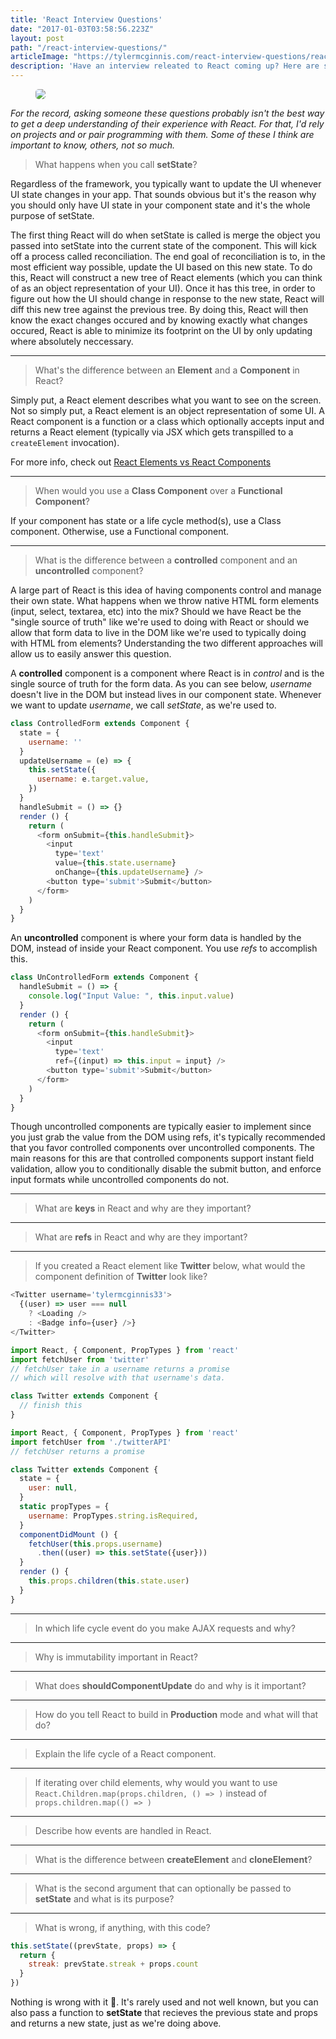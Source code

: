 ```yaml
---
title: 'React Interview Questions'
date: "2017-01-03T03:58:56.223Z"
layout: post
path: "/react-interview-questions/"
articleImage: "https://tylermcginnis.com/react-interview-questions/react-interview-questions.jpg"
description: 'Have an interview releated to React coming up? Here are some questions (and answers) you should know.'
---
```


<figure>
  <img style="margin: 0px auto; border-radius: 5px" src='react-interview-questions.jpg' />
</figure>

*For the record, asking someone these questions probably isn't the best way to get a deep understanding of their experience with React. For that, I'd rely on projects and or pair programming with them. Some of these I think are important to know, others, not so much.*

> What happens when you call __setState__?

Regardless of the framework, you typically want to update the UI whenever UI state changes in your app. That sounds obvious but it's the reason why you should only have UI state in your component state and it's the whole purpose of setState.

The first thing React will do when setState is called is merge the object you passed into setState into the current state of the component. This will kick off a process called reconciliation. The end goal of reconciliation is to, in the most efficient way possible, update the UI based on this new state. To do this, React will construct a new tree of React elements (which you can think of as an object representation of your UI). Once it has this tree, in order to figure out how the UI should change in response to the new state, React will diff this new tree against the previous tree. By doing this, React will then know the exact changes occured and by knowing exactly what changes occured, React is able to minimize its footprint on the UI by only updating where absolutely neccessary.

***

> What's the difference between an __Element__ and a __Component__ in React?

Simply put, a React element describes what you want to see on the screen. Not so simply put, a React element is an object representation of some UI. A React component is a function or a class which optionally accepts input and returns a React element (typically via JSX which gets transpilled to a `createElement` invocation).

For more info, check out [React Elements vs React Components](http://localhost:8000/react-elements-vs-react-components/)

***

> When would you use a __Class Component__ over a __Functional Component__?

If your component has state or a life cycle method(s), use a Class component. Otherwise, use a Functional component.

***

> What is the difference between a __controlled__ component and an __uncontrolled__ component?

A large part of React is this idea of having components control and manage their own state. What happens when we throw native HTML form elements (input, select, textarea, etc) into the mix? Should we have React be the "single source of truth" like we're used to doing with React or should we allow that form data to live in the DOM like we're used to typically doing with HTML from elements? Understanding the two different approaches will allow us to easily answer this question.

A __controlled__ component is a component where React is in *control* and is the single source of truth for the form data. As you can see below, *username* doesn't live in the DOM but instead lives in our component state. Whenever we want to update *username*, we call *setState*, as we're used to.

```javascript
class ControlledForm extends Component {
  state = {
    username: ''
  }
  updateUsername = (e) => {
    this.setState({
      username: e.target.value,
    })
  }
  handleSubmit = () => {}
  render () {
    return (
      <form onSubmit={this.handleSubmit}>
        <input
          type='text'
          value={this.state.username}
          onChange={this.updateUsername} />
        <button type='submit'>Submit</button>
      </form>
    )
  }
}
```

An __uncontrolled__ component is where your form data is handled by the DOM, instead of inside your React component. You use *refs* to accomplish this.

```javascript
class UnControlledForm extends Component {
  handleSubmit = () => {
    console.log("Input Value: ", this.input.value)
  }
  render () {
    return (
      <form onSubmit={this.handleSubmit}>
        <input
          type='text'
          ref={(input) => this.input = input} />
        <button type='submit'>Submit</button>
      </form>
    )
  }
}
```

Though uncontrolled components are typically easier to implement since you just grab the value from the DOM using refs, it's typically recommended that you favor controlled components over uncontrolled components. The main reasons for this are that controlled components support instant field validation, allow you to conditionally disable the submit button, and enforce input formats while uncontrolled components do not.

***

> What are __keys__ in React and why are they important?

***

> What are __refs__ in React and why are they important?

***

> If you created a React element like __Twitter__ below, what would the component definition of __Twitter__ look like?

```javascript
<Twitter username='tylermcginnis33'>
  {(user) => user === null
    ? <Loading />
    : <Badge info={user} />}
</Twitter>
```

```javascript
import React, { Component, PropTypes } from 'react'
import fetchUser from 'twitter'
// fetchUser take in a username returns a promise
// which will resolve with that username's data.

class Twitter extends Component {
  // finish this
}
```

```javascript
import React, { Component, PropTypes } from 'react'
import fetchUser from './twitterAPI'
// fetchUser returns a promise

class Twitter extends Component {
  state = {
    user: null,
  }
  static propTypes = {
    username: PropTypes.string.isRequired,
  }
  componentDidMount () {
    fetchUser(this.props.username)
      .then((user) => this.setState({user}))
  }
  render () {
    this.props.children(this.state.user)
  }
}
```

***

> In which life cycle event do you make AJAX requests and why?

***

> Why is immutability important in React?

***

> What does __shouldComponentUpdate__ do and why is it important?

***

> How do you tell React to build in __Production__ mode and what will that do?

***

> Explain the life cycle of a React component.

***

> If iterating over child elements, why would you want to use `React.Children.map(props.children, () => )` instead of `props.children.map(() => )`

***

> Describe how events are handled in React.

***

> What is the difference between __createElement__ and __cloneElement__?

***

> What is the second argument that can optionally be passed to __setState__ and what is its purpose?

***

> What is wrong, if anything, with this code?

```javascript
this.setState((prevState, props) => {
  return {
    streak: prevState.streak + props.count
  }
})
```

Nothing is wrong with it 🙂. It's rarely used and not well known, but you can also pass a function to __setState__ that recieves the previous state and props and returns a new state, just as we're doing above.